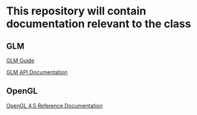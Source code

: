# This repository will contain documentation relevant to the class

## GLM

[GLM Guide](glm.md)

[GLM API Documentation](https://mac-comp465-f18.github.io/docs/glm/api/index.html)

## OpenGL

[OpenGL 4.5 Reference Documentation](https://www.khronos.org/registry/OpenGL-Refpages/gl4/)
